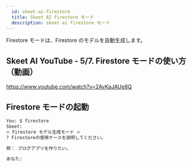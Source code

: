 ```yaml
---
  id: skeet-ai-firestore
  title: Skeet AI Firestore モード
  description: skeet ai firestore モード
---
```


Firestore モードは、Firestore のモデルを自動生成します。

## Skeet AI YouTube - 5/7. Firestore モードの使い方（動画）

https://www.youtube.com/watch?v=2AvKaJAUe8Q

## Firestore モードの起動

```bash
You: $ firestore
Skeet:
🔥 Firestore モデル生成モード 🔥
? Firestoreの使用ケースを説明してください。

例： ブログアプリを作りたい。

あなた:
```
